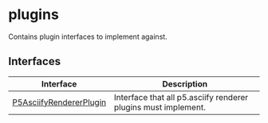 # plugins

Contains plugin interfaces to implement against.

## Interfaces

| Interface                                                        | Description                                                    |
| ---------------------------------------------------------------- | -------------------------------------------------------------- |
| [P5AsciifyRendererPlugin](interfaces/P5AsciifyRendererPlugin.md) | Interface that all p5.asciify renderer plugins must implement. |
